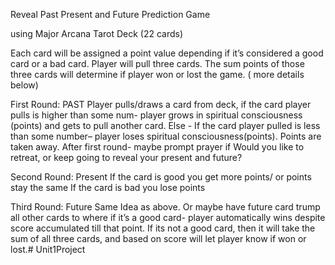 Reveal Past Present and Future Prediction Game

using Major Arcana Tarot Deck (22 cards)

Each card will be assigned a point value depending if it’s considered a good card or a bad card. Player will pull three cards.  The sum points of those three cards will determine if player won or lost the game.
( more details below)

First Round: PAST
Player pulls/draws a card from deck, if the card player pulls is higher than some num- player grows in spiritual consciousness (points) and gets to pull another card.
Else - If the card player pulled is less than some number– player loses spiritual consciousness(points). Points are taken away.
After first round- maybe prompt prayer if Would you like to retreat, or keep going to reveal your present and future?

Second Round: Present
If the card is good you get more points/ or points stay the same
If the card is bad you lose points

Third Round: Future
Same Idea as above.
Or maybe have future card trump all other cards to where if it’s a good card- player automatically wins despite score accumulated till that point.
If its not a good card, then it will take the sum of all three cards, and based on score will let player know if won or lost.# Unit1Project

